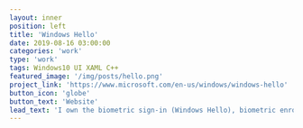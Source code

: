 ```yaml
---
layout: inner
position: left
title: 'Windows Hello'
date: 2019-08-16 03:00:00
categories: 'work'
type: 'work'
tags: Windows10 UI XAML C++
featured_image: '/img/posts/hello.png'
project_link: 'https://www.microsoft.com/en-us/windows/windows-hello'
button_icon: 'globe'
button_text: 'Website'
lead_text: 'I own the biometric sign-in (Windows Hello), biometric enrollment and and sign-in settings experience in Windows 10.'
---
```

